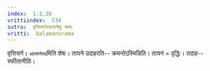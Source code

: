 ```yaml
---
index:  1.3.38
vrittiindex:  534
sutra:  वृत्तिसर्गरतायनेषु क्रमः
vritti:  balamanorama 
---
```


वृत्तिसर्ग। `आत्मनेपद`मिति शेषः। तायने उदाहरति-- क्रमन्तेऽस्मिन्निति। तायनं = वृद्धिः। तदाह-- स्फीतानीति।

